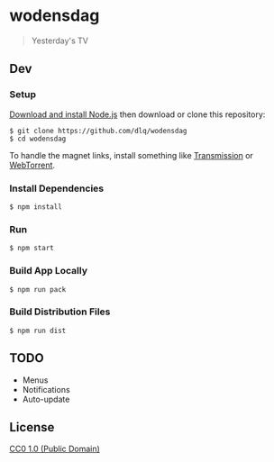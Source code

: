 # wodensdag

> Yesterday's TV

## Dev

### Setup

[Download and install Node.js](https://nodejs.org/en/download/)
then download or clone this repository:
```
$ git clone https://github.com/dlq/wodensdag
$ cd wodensdag
```

To handle the magnet links, install something like
[Transmission](https://transmissionbt.com) or
[WebTorrent](https://webtorrent.io/desktop/).

### Install Dependencies

```
$ npm install
```

### Run

```
$ npm start
```

### Build App Locally

```
$ npm run pack
```

### Build Distribution Files

```
$ npm run dist
```

## TODO

* Menus
* Notifications
* Auto-update

## License

[CC0 1.0 (Public Domain)](LICENSE.md)
